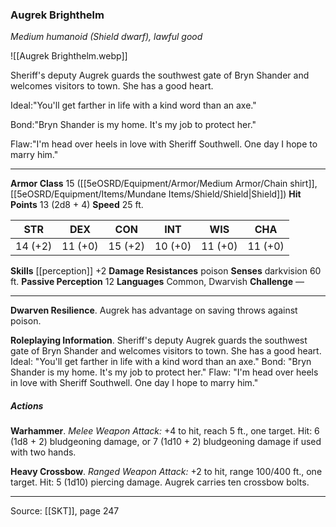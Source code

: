 ### Augrek Brighthelm
_Medium humanoid (Shield dwarf), lawful good_

![[Augrek Brighthelm.webp]]

Sheriff's deputy Augrek guards the southwest gate of Bryn Shander and welcomes visitors to town. She has a good heart.

Ideal:"You'll get farther in life with a kind word than an axe."

Bond:"Bryn Shander is my home. It's my job to protect her."

Flaw:"I'm head over heels in love with Sheriff Southwell. One day I hope to marry him."






---

**Armor Class** 15 ([[5eOSRD/Equipment/Armor/Medium Armor/Chain shirt]], [[5eOSRD/Equipment/Items/Mundane Items/Shield/Shield|Shield]])
**Hit Points** 13 (2d8 + 4)
**Speed** 25 ft.

| STR     | DEX     | CON     | INT     | WIS     | CHA     |
|---------|---------|---------|---------|---------|---------|
| 14 (+2) | 11 (+0) | 15 (+2) | 10 (+0) | 11 (+0) | 11 (+0) |

**Skills** [[perception]] +2
**Damage Resistances** poison
**Senses** darkvision 60 ft.
**Passive Perception** 12
**Languages** Common, Dwarvish
**Challenge** —

---

**Dwarven Resilience**. Augrek has advantage on saving throws against poison.

**Roleplaying Information**. Sheriff's deputy Augrek guards the southwest gate of Bryn Shander and welcomes visitors to town. She has a good heart. Ideal: "You'll get farther in life with a kind word than an axe." Bond: "Bryn Shander is my home. It's my job to protect her." Flaw: "I'm head over heels in love with Sheriff Southwell. One day I hope to marry him."

##### Actions
**Warhammer**. _Melee Weapon Attack:_ +4 to hit, reach 5 ft., one target. Hit: 6 (1d8 + 2) bludgeoning damage, or 7 (1d10 + 2) bludgeoning damage if used with two hands.

**Heavy Crossbow**. _Ranged Weapon Attack:_ +2 to hit, range 100/400 ft., one target. Hit: 5 (1d10) piercing damage. Augrek carries ten crossbow bolts.


---

Source: [[SKT]], page 247